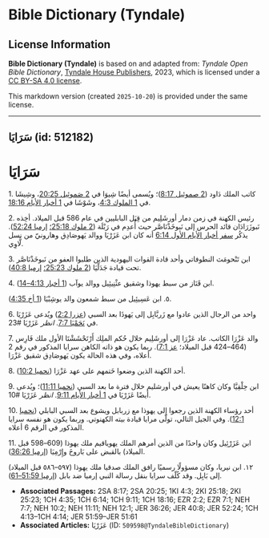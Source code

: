 # Bible Dictionary (Tyndale)

## License Information

**Bible Dictionary (Tyndale)** is based on and adapted from: _Tyndale Open Bible Dictionary_, [Tyndale House Publishers](https://tyndaleopenresources.com/), 2023, which is licensed under a [CC BY-SA 4.0 license](https://creativecommons.org/licenses/by-sa/4.0/legalcode.en).

This markdown version (created `2025-10-20`) is provided under the same license.



--------------------------------

## سَرَايَا (id: 512182)

سَرَايَا
========

1\. كاتب الملك دَاود ([2 صموئيل 8:17](https://ref.ly/2Sam8:17))؛ ويُسمى أيضًا شِيوَا في [2 صَموئِيل 20:25](https://ref.ly/2Sam20:25)، وشِيشَا في [1 الملوك 4:3](https://ref.ly/1Kgs4:3)، وشَوْشَا في [1 أخبار الأيام 18:16](https://ref.ly/1Chr18:16).

2\. رئيس الكهنة في زمن دمار أورشَلِيم من قِبَل البابليين في عام 586 قبل الميلاد. أخِذه نَبوزَرَادَان قائد الحرس إلى نَبوخَذْنَاصَّر حيث أُعدِم في رَبْلَة ([2 ملوك 25:18؛](https://ref.ly/2Kgs25:18) [إرميا 52:24](https://ref.ly/Jer52:24)). يذكُر [سفر أخبار الأيام الأول 6:14](https://ref.ly/1Chr6:14) أنه كان ابن عَزَرْيَا ووالد يَهوصَادِق وهارونيّ من نسل لَّاوِي.

3\. ابن تَنْحومَث النطوفاتي وأحد قادة القوات اليهودية الذين طلبوا العفو من نَبوخَذْنَاصَّر تحت قيادة جَدَلْيَا ([2 ملوك 25:23؛](https://ref.ly/2Kgs25:23) [إرميا 40:8](https://ref.ly/Jer40:8)).

4\. ابن قَنَاز من سبط يهوذا وشقيق عثْنِيئِيل ووالد يوآب ([1 أخبار 4:13–14](https://ref.ly/1Chr4:13-1Chr4:14)).

٥. ابن عَسِيئِيل من سبط شمعون والد يوشِبْيَا ([1 أخ 4:35](https://ref.ly/1Chr4:35)).

6\. واحد من الرجال الذين عادوا مع زَربَّابِل إلى يَهوذَا بعد السبي ([عزرا 2:2](https://ref.ly/Ezra2:2)) ويُدعى عَزَرْيَا في [نَحَمْيَا 7:7](https://ref.ly/Neh7:7). *انظر* عَزَرْيَا \#23.

7\. والد عَزْرَا الكاتب. عاد عَزْرَا إلى أورشَلِيم خلال حُكم الملِك أَرْتَحْشَشْتَا الأول ملك فَارِس (464–424 قبل الميلاد؛ [عز 7:1](https://ref.ly/Ezra7:1)). ربما يكون هو ذاته الكاهن سرايا المذكور في رقم 2 أعلاه، وفي هذه الحالة يكون يَهوصَادِق شقيق عَزْرَا.

8\. أحد الكهنة الذين وضعوا خَتمهم على عهد عَزْرَا ([نحميا 10:2](https://ref.ly/Neh10:2)).

9\. ابن حِلْقِيَّا وكان كاهنًا يعيش في أورشليم خلال فترة ما بعد السبي ([نحميا 11:11](https://ref.ly/Neh11:11))؛ ويُدعى أيضًا عَزَرْيَا في [1 أخبار الأيام 9:11](https://ref.ly/1Chr9:11). *انظر* عَزَرْيَا \#10.

10\. أحد رؤساء الكهنة الذين رجعوا إلى يهوذا مع زربابل ويشوع بعد السبي البابلي ([نحميا 12:1](https://ref.ly/Neh12:1)). وفي الجيل التالي، تولّى مرايا قيادة بيته الكهنوتي. وربما يكون هو نفسه سرايا المذكور في الرقم 6 أعلاه.

11\. ابن عَزَرْئِيل وكان واحدًا من الذين أمرهم الملك يهوياقيم ملك يهوذا (609–598 قبل الميلاد) بالقبض على بَاروخَ وإِرْمِيَا ([إرميا 36:26](https://ref.ly/Jer36:26)).

١٢. ابن نيريا، وكان مسؤولًا رسميًا رافق الملك صدقيا ملك يهوذا (٥٩٧–٥٨٦ قبل الميلاد) إلى بَابِل. وقد كُلّف سرايا بنقل رسالة النبي إرميا ضد بابل ([إرميا 51:59–61](https://ref.ly/Jer51:59-Jer51:61)).

* **Associated Passages:** 2SA 8:17; 2SA 20:25; 1KI 4:3; 2KI 25:18; 2KI 25:23; 1CH 4:35; 1CH 6:14; 1CH 9:11; 1CH 18:16; EZR 2:2; EZR 7:1; NEH 7:7; NEH 10:2; NEH 11:11; NEH 12:1; JER 36:26; JER 40:8; JER 52:24; 1CH 4:13–1CH 4:14; JER 51:59–JER 51:61
* **Associated Articles:** عَزَرْيَا (ID: `509598@TyndaleBibleDictionary`)

